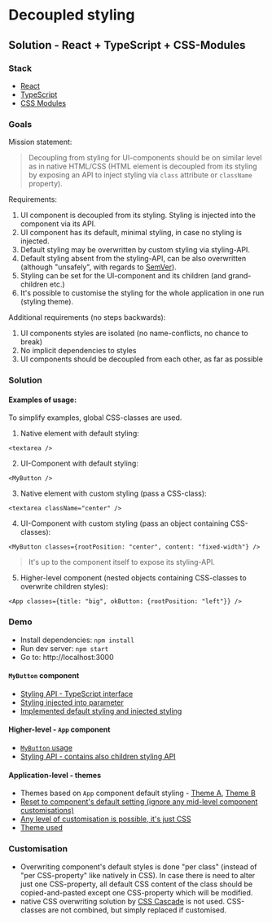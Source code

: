 # Decoupled styling

## Solution - React + TypeScript + CSS-Modules

### Stack

- [React](https://github.com/facebook/react)
- [TypeScript](https://github.com/Microsoft/TypeScript)
- [CSS Modules](https://github.com/css-modules/css-modules)

### Goals

Mission statement:

> Decoupling from styling for UI-components should be on similar level as in native HTML/CSS (HTML element is decoupled from its styling by exposing an API to inject styling via `class` attribute or `className` property).

Requirements:

1.  UI component is decoupled from its styling. Styling is injected into the component via its API.
2.  UI component has its default, minimal styling, in case no styling is injected.
3.  Default styling may be overwritten by custom styling via styling-API.
4.  Default styling absent from the styling-API, can be also overwritten (although "unsafely", with regards to [SemVer](https://semver.org/)).
5.  Styling can be set for the UI-component and its children (and grand-children etc.)
6.  It's possible to customise the styling for the whole application in one run (styling theme).

Additional requirements (no steps backwards):

1.  UI components styles are isolated (no name-conflicts, no chance to break)
2.  No implicit dependencies to styles
3.  UI components should be decoupled from each other, as far as possible

### Solution

#### Examples of usage:

To simplify examples, global CSS-classes are used.

1.  Native element with default styling:

```tsx
<textarea />
```

2.  UI-Component with default styling:

```tsx
<MyButton />
```

3.  Native element with custom styling (pass a CSS-class):

```tsx
<textarea className="center" />
```

4.  UI-Component with custom styling (pass an object containing CSS-classes):

```tsx
<MyButton classes={rootPosition: "center", content: "fixed-width"} />
```

> It's up to the component itself to expose its styling-API.

5.  Higher-level component (nested objects containing CSS-classes to overwrite children styles):

```tsx
<App classes={title: "big", okButton: {rootPosition: "left"}} />
```

### Demo

- Install dependencies: `npm install`
- Run dev server: `npm start`
- Go to: http://localhost:3000

#### `MyButton` component

- [Styling API - TypeScript interface](https://github.com/mrac/decoupled-styling-css-modules/blob/master/src/my-button/my-button.css.d.ts)
- [Styling injected into parameter](https://github.com/mrac/decoupled-styling-css-modules/blob/master/src/my-button/my-button.tsx#L7)
- [Implemented default styling and injected styling](https://github.com/mrac/decoupled-styling-css-modules/blob/master/src/my-button/my-button.tsx#L15)

#### Higher-level - `App` component

- [`MyButton` usage](https://github.com/mrac/decoupled-styling-css-modules/blob/master/src/app/app.tsx#L26)
- [Styling API - contains also children styling API](https://github.com/mrac/decoupled-styling-css-modules/blob/master/src/app/app.css.d.ts#L9)

#### Application-level - themes

- Themes based on `App` component default styling - [Theme A](https://github.com/mrac/decoupled-styling-css-modules/blob/master/src/themes/theme-a.css), [Theme B](https://github.com/mrac/decoupled-styling-css-modules/blob/master/src/themes/theme-b.css)
- [Reset to component's default setting (ignore any mid-level component customisations)](https://github.com/mrac/decoupled-styling-css-modules/blob/master/src/themes/theme-b.css#L1)
- [Any level of customisation is possible, it's just CSS](https://github.com/mrac/decoupled-styling-css-modules/blob/master/src/themes/theme-b.css#L13)
- [Theme used](https://github.com/mrac/decoupled-styling-css-modules/blob/master/src/index.tsx#L22)

### Customisation

- Overwriting component's default styles is done "per class" (instead of "per CSS-property" like natively in CSS). In case there is need to alter just one CSS-property, all default CSS content of the class should be copied-and-pasted except one CSS-property which will be modified.
- native CSS overwriting solution by [CSS Cascade](https://developer.mozilla.org/en-US/docs/Web/CSS/Cascade) is not used. CSS-classes are not combined, but simply replaced if customised.